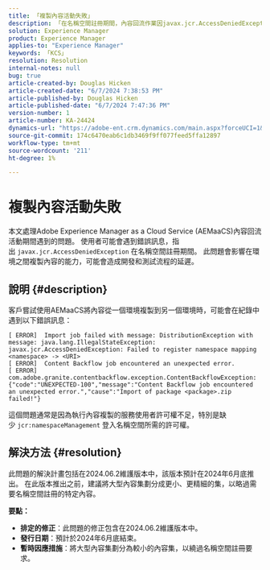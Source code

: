 ```yaml
---
title: 「複製內容活動失敗」
description: 「在名稱空間註冊期間，內容回流作業因javax.jcr.AccessDeniedException而失敗。」
solution: Experience Manager
product: Experience Manager
applies-to: "Experience Manager"
keywords: 「KCS」
resolution: Resolution
internal-notes: null
bug: true
article-created-by: Douglas Hicken
article-created-date: "6/7/2024 7:38:53 PM"
article-published-by: Douglas Hicken
article-published-date: "6/7/2024 7:47:36 PM"
version-number: 1
article-number: KA-24424
dynamics-url: "https://adobe-ent.crm.dynamics.com/main.aspx?forceUCI=1&pagetype=entityrecord&etn=knowledgearticle&id=e177a68b-0525-ef11-840b-6045bd02b206"
source-git-commit: 174c6470eab6c1db3469f9ff077feed5ffa12897
workflow-type: tm+mt
source-wordcount: '211'
ht-degree: 1%

---
```


# 複製內容活動失敗


本文處理Adobe Experience Manager as a Cloud Service (AEMaaCS)內容回流活動期間遇到的問題。 使用者可能會遇到錯誤訊息，指出 `javax.jcr.AccessDeniedException` 在名稱空間註冊期間。 此問題會影響在環境之間複製內容的能力，可能會造成開發和測試流程的延遲。

## 說明 {#description}


客戶嘗試使用AEMaaCS將內容從一個環境複製到另一個環境時，可能會在紀錄中遇到以下錯誤訊息：


```plaintext
[ ERROR]  Import job failed with message: DistributionException with message: java.lang.IllegalStateException: javax.jcr.AccessDeniedException: Failed to register namespace mapping <namespace> -> <URI>
[ ERROR]  Content Backflow job encountered an unexpected error.
[ ERROR]  com.adobe.granite.contentbackflow.exception.ContentBackflowException: {"code":"UNEXPECTED-100","message":"Content Backflow job encountered an unexpected error.","cause":"Import of package <package>.zip failed!"}
```


這個問題通常是因為執行內容複製的服務使用者許可權不足，特別是缺少 `jcr:namespaceManagement` 登入名稱空間所需的許可權。


## 解決方法 {#resolution}


此問題的解決計畫包括在2024.06.2維護版本中，該版本預計在2024年6月底推出。 在此版本推出之前，建議將大型內容集劃分成更小、更精細的集，以略過需要名稱空間註冊的特定內容。

<b>要點：</b>

- <b>排定的修正</b>：此問題的修正包含在2024.06.2維護版本中。
- <b>發行日期</b>：預計於2024年6月底結束。
- <b>暫時因應措施</b>：將大型內容集劃分為較小的內容集，以繞過名稱空間註冊要求。

